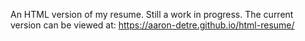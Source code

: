 An HTML version of my resume. Still a work in progress.
The current version can be viewed at: https://aaron-detre.github.io/html-resume/
